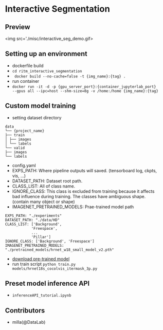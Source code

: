 # Interactive Segmentation
## Preview
<img src='./misc/interactive_seg_demo.gif>

## Setting up an environment
- dockerfile build
-  `cd ritm_interactive_segmentation`
-  ` docker build --no-cache=false -t {img_name}:{tag} .`
- run container
-  `docker run -it -d -p {gpu_server_port}:{container_jupyterlab_port} --gpus all --ipc=host --shm-size=8g -v /home:/home {img_name}:{tag}`

## Custom model training
- setting dataset directory
```
data
└── {project_name}
├── train
│ ├── images
│ └── labels
└── valid
├── images
└── labels
```
- config.yaml
- EXPS_PATH: Where pipeline outputs will saved. (tensorboard log, ckpts, vis, ...)
- DATASET_PATH: Dataset root path.
- CLASS_LIST: All of class name.
- IGNORE_CLASS: This class is excluded from training because it affects bad influence during training. The classes have ambiguous shape.(contain many object or shape)
- IMAGENET_PRETRAINED_MODELS: Prae-trained model path
```
EXPS_PATH: "./experiments"
DATASET_PATH: "./data/HD"
CLASS_LIST: ['Background',
			'Freespace',
			...
			'Pillar']
IGNORE_CLASS: ['Background', 'Freespace']
IMAGENET_PRETRAINED_MODELS: "./pretrained_models/hrnet_w18_small_model_v2.pth"
```
-  [download pre-trained model](https://onedrive.live.com/?cid=f7fd0b7f26543ceb&id=F7FD0B7F26543CEB%21153&authkey=!AJ909Hv1YFLrVCc)
- run train script
`python train.py models/hrnet18s_cocolvis_itermask_3p.py `

## Preset model inference API
-  `inferenceAPI_tutorial.ipynb`

## Contributors
- milla(@DataLab)